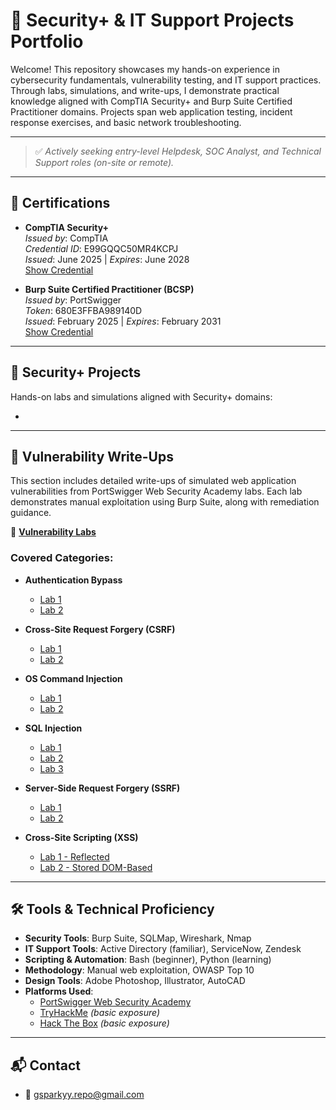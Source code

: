 # 🔧 Security+ & IT Support Projects Portfolio

Welcome! This repository showcases my hands-on experience in cybersecurity fundamentals, vulnerability testing, and IT support practices. Through labs, simulations, and write-ups, I demonstrate practical knowledge aligned with CompTIA Security+ and Burp Suite Certified Practitioner domains. Projects span web application testing, incident response exercises, and basic network troubleshooting.

---

> ✅ *Actively seeking entry-level Helpdesk, SOC Analyst, and Technical Support roles (on-site or remote).*

---

## 📜 Certifications

- **CompTIA Security+**  
  *Issued by*: CompTIA  
  *Credential ID*: E99GQQC50MR4KCPJ  
  *Issued*: June 2025 | *Expires*: June 2028  
  [Show Credential](https://www.certmetrics.com/comptia/public/verification.aspx/)

- **Burp Suite Certified Practitioner (BCSP)**  
  *Issued by*: PortSwigger  
  *Token*: 680E3FFBA989140D  
  *Issued*: February 2025 | *Expires*: February 2031  
  [Show Credential](https://portswigger.net/web-security/e/c/680e3ffba989140d)

---

## 🔐 Security+ Projects

Hands-on labs and simulations aligned with Security+ domains:

- 

---

## 🧪 Vulnerability Write-Ups

This section includes detailed write-ups of simulated web application vulnerabilities from PortSwigger Web Security Academy labs. Each lab demonstrates manual exploitation using Burp Suite, along with remediation guidance.

📂 **[Vulnerability Labs](./Vulnerability_Labs)**

### Covered Categories:

- **Authentication Bypass**
  - [Lab 1](./Vulnerability_Labs/Authentication/Lab%201/Writeup.md)
  - [Lab 2](./Vulnerability_Labs/Authentication/Lab%202/Writeup.md)

- **Cross-Site Request Forgery (CSRF)**
  - [Lab 1](./Vulnerability_Labs/CSRF%20(Cross-Site%20request%20forgery)/Lab%201/Writeup.md)
  - [Lab 2](./Vulnerability_Labs/CSRF%20(Cross-Site%20request%20forgery)/Lab%202/Writeup.md)

- **OS Command Injection**
  - [Lab 1](./Vulnerability_Labs/OS%20Command%20Injection/Lab%201/Writeup.md)
  - [Lab 2](./Vulnerability_Labs/OS%20Command%20Injection/Lab%202/Writeup.md)

- **SQL Injection**
  - [Lab 1](./Vulnerability_Labs/SQL%20Injection/Lab%201/Writeup.md)
  - [Lab 2](./Vulnerability_Labs/SQL%20Injection/Lab%202/Writeup.md)
  - [Lab 3](./Vulnerability_Labs/SQL%20Injection/Lab%203/Writeup.md)

- **Server-Side Request Forgery (SSRF)**
  - [Lab 1](./Vulnerability_Labs/SSRF%20(Server%20side%20request%20forgery)/Lab%201/Writeup.md)
  - [Lab 2](./Vulnerability_Labs/SSRF%20(Server%20side%20request%20forgery)/Lab%202/Writeup.md)

- **Cross-Site Scripting (XSS)**
  - [Lab 1 - Reflected](./Vulnerability_Labs/XSS/Lab%201%20(Reflected)/Writeup.md)
  - [Lab 2 - Stored DOM-Based](./Vulnerability_Labs/XSS/Lab%202%20(Stored%20DOM)/Writeup.md)

---

## 🛠️ Tools & Technical Proficiency

- **Security Tools**: Burp Suite, SQLMap, Wireshark, Nmap  
- **IT Support Tools**: Active Directory (familiar), ServiceNow, Zendesk  
- **Scripting & Automation**: Bash (beginner), Python (learning)  
- **Methodology**: Manual web exploitation, OWASP Top 10  
- **Design Tools**: Adobe Photoshop, Illustrator, AutoCAD  
- **Platforms Used**:
  - [PortSwigger Web Security Academy](https://portswigger.net/web-security)  
  - [TryHackMe](https://tryhackme.com/) *(basic exposure)*  
  - [Hack The Box](https://www.hackthebox.com/) *(basic exposure)*

---

## 📬 Contact

- 📧 gsparkyy.repo@gmail.com

